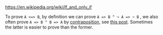 https://en.wikipedia.org/wiki/If_and_only_if

To prove `A <=> B`, by definition we can prove `A => B ^ ¬ A => ¬ B` , we also often prove `A => B ^ B => A` by [contraposition](https://en.wikipedia.org/wiki/Contraposition), see [this post](http://www-cs-students.stanford.edu/~csilvers/proof/node4.html). Sometimes the latter is easier to prove than the former.


